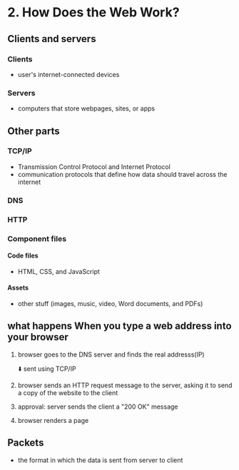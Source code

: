 # 2. How Does the Web Work?

## Clients and servers
### Clients
- user's internet-connected devices
### Servers
- computers that store webpages, sites, or apps
## Other parts
### TCP/IP
- Transmission Control Protocol and Internet Protocol
- communication protocols that define how data should travel across the internet

### DNS
### HTTP
### Component files
#### Code files
- HTML, CSS, and JavaScript
#### Assets
- other stuff (images, music, video, Word documents, and PDFs)

## what happens When you type a web address into your browser

1. browser goes to the DNS server and finds the real addresss(IP)

    ⬇️ sent using TCP/IP

2. browser sends an HTTP request message to the server, asking it to send a copy of the website to the client
3. approval: server sends the client a "200 OK" message
4. browser renders a page

## Packets
- the format in which the data is sent from server to client



